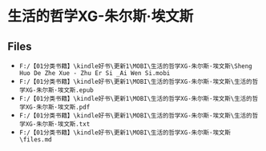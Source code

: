 # 生活的哲学XG-朱尔斯·埃文斯

## Files

- `F:/【01分类书籍】\kindle好书\更新1\MOBI\生活的哲学XG-朱尔斯·埃文斯\Sheng Huo De Zhe Xue - Zhu Er Si _Ai Wen Si.mobi`
- `F:/【01分类书籍】\kindle好书\更新1\MOBI\生活的哲学XG-朱尔斯·埃文斯\生活的哲学XG-朱尔斯·埃文斯.epub`
- `F:/【01分类书籍】\kindle好书\更新1\MOBI\生活的哲学XG-朱尔斯·埃文斯\生活的哲学XG-朱尔斯·埃文斯.pdf`
- `F:/【01分类书籍】\kindle好书\更新1\MOBI\生活的哲学XG-朱尔斯·埃文斯\生活的哲学XG-朱尔斯·埃文斯.txt`
- `F:/【01分类书籍】\kindle好书\更新1\MOBI\生活的哲学XG-朱尔斯·埃文斯\files.md`
